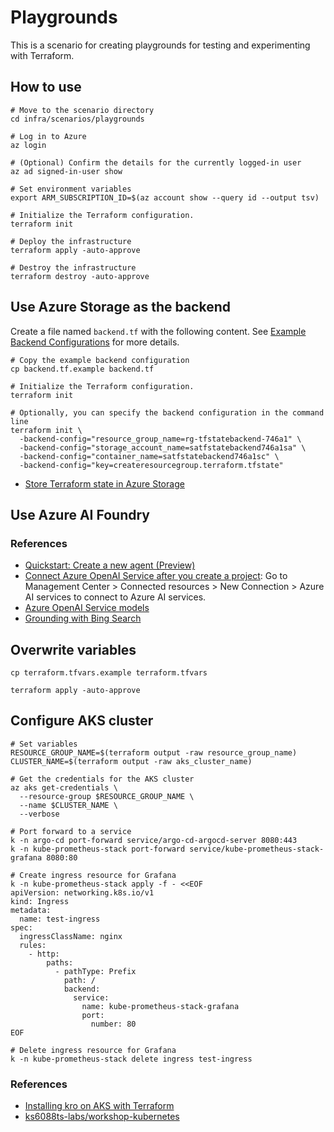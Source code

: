 # Playgrounds

This is a scenario for creating playgrounds for testing and experimenting with Terraform.

## How to use

```shell
# Move to the scenario directory
cd infra/scenarios/playgrounds

# Log in to Azure
az login

# (Optional) Confirm the details for the currently logged-in user
az ad signed-in-user show

# Set environment variables
export ARM_SUBSCRIPTION_ID=$(az account show --query id --output tsv)

# Initialize the Terraform configuration.
terraform init

# Deploy the infrastructure
terraform apply -auto-approve

# Destroy the infrastructure
terraform destroy -auto-approve
```

## Use Azure Storage as the backend

Create a file named `backend.tf` with the following content. See [Example Backend Configurations](https://developer.hashicorp.com/terraform/language/backend/azurerm#example-backend-configurations) for more details.

```shell
# Copy the example backend configuration
cp backend.tf.example backend.tf

# Initialize the Terraform configuration.
terraform init

# Optionally, you can specify the backend configuration in the command line
terraform init \
  -backend-config="resource_group_name=rg-tfstatebackend-746a1" \
  -backend-config="storage_account_name=satfstatebackend746a1sa" \
  -backend-config="container_name=satfstatebackend746a1sc" \
  -backend-config="key=createresourcegroup.terraform.tfstate"
```

- [Store Terraform state in Azure Storage](https://learn.microsoft.com/azure/developer/terraform/store-state-in-azure-storage?tabs=terraform)

## Use Azure AI Foundry

### References

- [Quickstart: Create a new agent (Preview)](https://learn.microsoft.com/en-us/azure/ai-services/agents/quickstart?pivots=ai-foundry-portal)
- [Connect Azure OpenAI Service after you create a project](https://learn.microsoft.com/azure/ai-foundry/ai-services/how-to/connect-azure-openai#connect-azure-openai-service-after-you-create-a-project): Go to Management Center > Connected resources > New Connection > Azure AI services to connect to Azure AI services.
- [Azure OpenAI Service models](https://learn.microsoft.com/azure/ai-services/openai/concepts/models?tabs=global-standard%2Cstandard-chat-completions)
- [Grounding with Bing Search](https://learn.microsoft.com/en-us/azure/ai-services/agents/how-to/tools/bing-grounding?tabs=python&pivots=overview)

## Overwrite variables

```shell
cp terraform.tfvars.example terraform.tfvars

terraform apply -auto-approve
```

## Configure AKS cluster

```shell
# Set variables
RESOURCE_GROUP_NAME=$(terraform output -raw resource_group_name)
CLUSTER_NAME=$(terraform output -raw aks_cluster_name)

# Get the credentials for the AKS cluster
az aks get-credentials \
  --resource-group $RESOURCE_GROUP_NAME \
  --name $CLUSTER_NAME \
  --verbose

# Port forward to a service
k -n argo-cd port-forward service/argo-cd-argocd-server 8080:443
k -n kube-prometheus-stack port-forward service/kube-prometheus-stack-grafana 8080:80

# Create ingress resource for Grafana
k -n kube-prometheus-stack apply -f - <<EOF
apiVersion: networking.k8s.io/v1
kind: Ingress
metadata:
  name: test-ingress
spec:
  ingressClassName: nginx
  rules:
    - http:
        paths:
          - pathType: Prefix
            path: /
            backend:
              service:
                name: kube-prometheus-stack-grafana
                port:
                  number: 80
EOF

# Delete ingress resource for Grafana
k -n kube-prometheus-stack delete ingress test-ingress
```

### References

- [Installing kro on AKS with Terraform](https://carlos.mendible.com/2025/02/09/installing-kro-on-aks-with-terraform/)
- [ks6088ts-labs/workshop-kubernetes](https://github.com/ks6088ts-labs/workshop-kubernetes)
